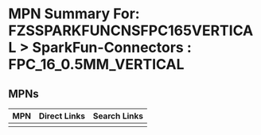 



# MPN Summary For: FZSSPARKFUNCNSFPC165VERTICAL > SparkFun-Connectors : FPC_16_0.5MM_VERTICAL

## MPNs
  

|MPN|Direct Links|Search Links|
| :--- | :--- | :--- |
||||
